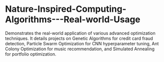 # Nature-Inspired-Computing-Algorithms---Real-world-Usage
Demonstrates the real-world application of various advanced optimization techniques. It details projects on Genetic Algorithms for credit card fraud detection, Particle Swarm Optimization for CNN hyperparameter tuning, Ant Colony Optimization for music recommendation, and Simulated Annealing for portfolio optimization.
